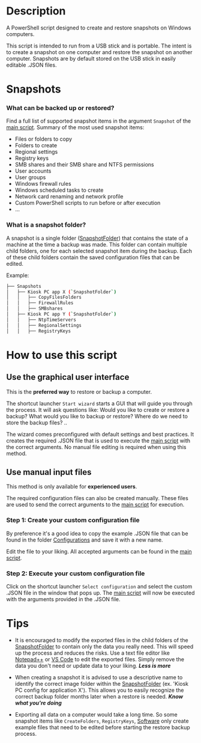 # Description
A PowerShell script designed to create and restore snapshots on Windows computers.

This script is intended to run from a USB stick and is portable. The intent is to create a snapshot on one computer and restore the snapshot on another computer. Snapshots are by default stored on the USB stick in easily editable .JSON files.

# Snapshots

### What can be backed up or restored?
Find a full list of supported snapshot items in the argument `Snapshot` of the [main script](./Scripts/Invoke%20scripts/Invoke%20scripts.ps1). Summary of the most used snapshot items:

- Files or folders to copy
- Folders to create
- Regional settings
- Registry keys
- SMB shares and their SMB share and NTFS permissions
- User accounts
- User groups
- Windows firewall rules
- Windows scheduled tasks to create
- Network card renaming and network profile
- Custom PowerShell scripts to run before or after execution
- ...

### What is a snapshot folder?
A snapshot is a single folder ([SnapshotFolder](.\Snapshots\RestoreSnapshot%20PC1%20Example)) that contains the state of a machine at the time a backup was made. This folder can contain multiple child folders, one for each selected snapshot item during the backup. Each of these child folders contain the saved configuration files that can be edited.

Example:
```bash
├── Snapshots
│   ├── Kiosk PC app X (`SnapshotFolder`)
│   │   ├── CopyFilesFolders
│   │   ├── FirewallRules
│   │   ├── SMBshares
│   ├── Kiosk PC app Y (`SnapshotFolder`)
│   │   ├── NtpTimeServers
│   │   ├── RegionalSettings
│   │   ├── RegistryKeys
```
# How to use this script

## Use the graphical user interface

This is the **preferred way** to restore or backup a computer.

The shortcut launcher `Start wizard` starts a GUI that will guide you through the process. It will ask questions like: Would you like to create or restore a backup? What would you like to backup or restore? Where do we need to store the backup files? ..

The wizard comes preconfigured with default settings and best practices. It creates the required .JSON file that is used to execute the [main script](./Scripts/Invoke%20scripts/Invoke%20scripts.ps1) with the correct arguments. No manual file editing is required when using this method.

## Use manual input files

This method is only available for **experienced users**.

The required configuration files can also be created manually. These files are used to send the correct arguments to the [main script](./Scripts/Invoke%20scripts/Invoke%20scripts.ps1) for execution.

### Step 1: Create your custom configuration file
By preference it's a good idea to copy the example .JSON file that can be found in the folder [Configurations](./Configurations) and save it with a new name.

Edit the file to your liking. All accepted arguments can be found in the [main script](./Scripts/Invoke%20scripts/Invoke%20scripts.ps1).

### Step 2: Execute your custom configuration file
Click on the shortcut launcher `Select configuration` and select the custom .JSON file in the window that pops up. The [main script](./Scripts/Invoke%20scripts/Invoke%20scripts.ps1) will now be executed with the arguments provided in the .JSON file.

 # Tips
- It is encouraged to modify the exported files in the child folders of the [SnapshotFolder](.\Snapshots\RestoreSnapshot%20PC1%20Example) to contain only the data you really need. This will speed up the process and reduces the risks. Use a text file editor like [Notepad++] or [VS Code] to edit the exported files. Simply remove the data you don't need or update data to your liking. **_Less is more_**

- When creating a snapshot it is advised to use a descriptive name to identify the correct image folder within the [SnapshotFolder](.\Snapshots) (ex. 'Kiosk PC config for application X'). This allows you to easily recognize the correct backup folder months later when a restore is needed. **_Know what you're doing_**

- Exporting all data on a computer would take a long time. So some snapshot items like `CreateFolders`, `RegistryKeys`, [Software](.\Snapshots\RestoreSnapshot%20PC1%20Example\Software) only create example files that need to be edited before starting the restore backup process.

[Notepad++]: https://notepad-plus-plus.org/
[VS Code]: https://code.visualstudio.com/